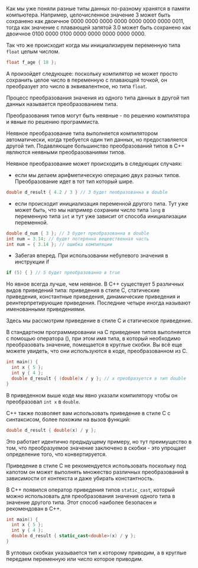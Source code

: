 Как мы уже поняли разные типы данных по-разному хранятся в памяти компьютера. Например, целочисленное значение 3 может быть сохранено как двоичное 0000 0000 0000 0000 0000 0000 0000 0011, тогда как значение с плавающей запятой 3.0 может быть сохранено как двоичное 0100 0000 0100 0000 0000 0000 0000 0000.

Так что же происходит когда мы инициализируем переменную типа `float` целым числом.

```cpp
float f_age { 18 };
```

А произойдет следующее: поскольку компилятор не может просто сохранить целое число в переменную с плавающей точкой, он преобразует это число в эквивалентное, но типа `float`.

Процесс преобразования значения из одного типа данных в другой тип данных называется преобразованием типа.

Преобразования типов могут быть неявные - по решению компилятора и явные по решению программиста.

Неявное преобразование типа выполняется компилятором автоматически, когда требуется один тип данных, но предоставляется другой тип. Подавляющее большинство преобразований типов в C++ являются неявными преобразованиями типов.

Неявное преобразование может происходить в следующих случаях:

* если мы делаем арифметическую операцию двух разных типoв. Преобразование идет в тот тип который шире.

```cpp
double d_result { 4.2 / 3 } // 3 будет пеобразованна в double
```

* если происходит инициализация переменной другого типа. Тут уже может быть, что мы например сохраним число типа `long` в переменную типа `int` и тут уже зависит от способа инициализации переменной.

```cpp
double d_num { 3 }; // 3 будет преобразованна в double
int num = 3.14; // будет потерянна вещевственная часть
int num = { 3.14 }; // ошибка компиляции
```

* Забегая вперед. При использовании небулевого значения в инструкции if

```cpp
if (5) { } // 5 будет преобразованно в true
```

Но явное всегда лучше, чем неявное. В C++ существует 5 различных видов приведений типа: приведения в стиле C, статические приведения, константные приведения, динамические приведения и реинтерпретирующие приведения. Последние четыре иногда называют именованными приведениями.

Здесь мы рассмотрим приведение в стиле С и статическое приведение.

В стандартном программировании на C приведение типов выполняется с помощью оператора (), при этом имя типа, в который необходимо преобразовать значение, помещается в круглые скобки. Вы всё еще можете увидеть, что они используются в коде, преобразованном из C.

```cpp
int main() {
  int x { 5 };
  int y { 4 };
  double d_result { (double)x / y }; // x преобразуется в тип double
}
```

В приведенном выше коде мы явно указали компилятору чтобы он преобразовал `int x` в `double`.

C++ также позволяет вам использовать приведение в стиле C с синтаксисом, более похожим на вызов функций:

```cpp
double d_result { double(x) / y };
```
Это работает идентично предыдущему примеру, но тут преимущество в том, что преобразуемое значение заключено в скобки - это упрощает определение того, что конвертируется.

Приведение в стиле С не рекомендуется использовать поскольку под капотом он может выполнять множество различных преобразований в зависимости от контекста и даже убирать константность.

В C++ появился оператор приведения типов `static_cast`, который можно использовать для преобразования значения одного типа в значение другого типа. Этот способ наиболее безопасен и рекомендован в С++.

```cpp
int main() {
  int x { 5 };
  int y { 4 };
  double d_result { static_cast<double>(x) / y };
}
```

В угловых скобках указывается тип к которому приводим, а в круглые передаем переменную или число которое приводим.
